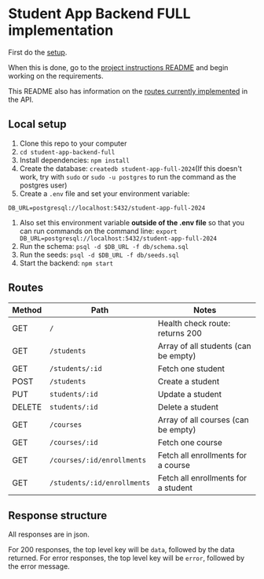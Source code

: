 # Student App Backend FULL implementation

First do the [setup](#setup).

When this is done, go to the [project instructions README](instructions.md) and begin working on the requirements.

This README also has information on the [routes currently implemented](#routes) in the API.

## <a id="setup"></a> Local setup
1. Clone this repo to your computer
1. `cd student-app-backend-full`
1. Install dependencies: `npm install`
1. Create the database: `createdb student-app-full-2024`(If this doesn't work, try with `sudo` or `sudo -u postgres` to run the command as the postgres user)
1. Create a `.env` file and set your environment variable:
```
DB_URL=postgresql://localhost:5432/student-app-full-2024
```
1. Also set this environment variable **outside of the .env file** so that you can run commands on the command line: `export DB_URL=postgresql://localhost:5432/student-app-full-2024`
1. Run the schema: `psql -d $DB_URL -f db/schema.sql`
1. Run the seeds: `psql -d $DB_URL -f db/seeds.sql`
1. Start the backend: `npm start`


## Routes
|Method|Path|Notes|
|------|----|-----|
|GET|`/`|Health check route: returns 200
|GET|`/students`|Array of all students (can be empty)|
|GET|`/students/:id`|Fetch one student|
|POST|`/students`|Create a student|
|PUT|`students/:id`|Update a student|
|DELETE|`students/:id`|Delete a student|
|GET|`/courses`|Array of all courses (can be empty)|
|GET|`/courses/:id`|Fetch one course|
|GET|`/courses/:id/enrollments`|Fetch all enrollments for a course|
|GET|`/students/:id/enrollments`|Fetch all enrollments for a student|

## Response structure
All responses are in json.

For 200 responses, the top level key will be `data`, followed by the data returned.
For error responses, the top level key will be `error`, followed by the error message.


